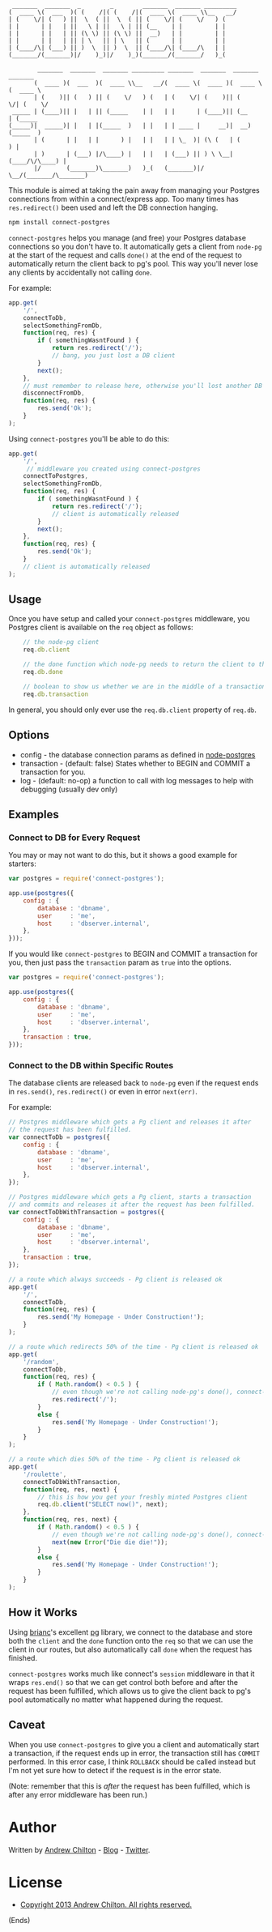 ```
 _______  _______  _        _        _______  _______ _________                
(  ____ \(  ___  )( (    /|( (    /|(  ____ \(  ____ \\__   __/                
| (    \/| (   ) ||  \  ( ||  \  ( || (    \/| (    \/   ) (                   
| |      | |   | ||   \ | ||   \ | || (__    | |         | |                   
| |      | |   | || (\ \) || (\ \) ||  __)   | |         | |                   
| |      | |   | || | \   || | \   || (      | |         | |                   
| (____/\| (___) || )  \  || )  \  || (____/\| (____/\   | |                   
(_______/(_______)|/    )_)|/    )_)(_______/(_______/   )_(                   
                                                                               
        _______  _______  _______ _________ _______  _______  _______  _______ 
       (  ____ )(  ___  )(  ____ \\__   __/(  ____ \(  ____ )(  ____ \(  ____ \
       | (    )|| (   ) || (    \/   ) (   | (    \/| (    )|| (    \/| (    \/
 _____ | (____)|| |   | || (_____    | |   | |      | (____)|| (__    | (_____ 
(_____)|  _____)| |   | |(_____  )   | |   | | ____ |     __)|  __)   (_____  )
       | (      | |   | |      ) |   | |   | | \_  )| (\ (   | (            ) |
       | )      | (___) |/\____) |   | |   | (___) || ) \ \__| (____/\/\____) |
       |/       (_______)\_______)   )_(   (_______)|/   \__/(_______/\_______)
```                                                                               

This module is aimed at taking the pain away from managing your Postgres connections from within a connect/express
app. Too many times has ```res.redirect()``` been used and left the DB connection hanging.

```bash
npm install connect-postgres
```

```connect-postgres``` helps you manage (and free) your Postgres database connections so you don't have to. It
automatically gets a client from ```node-pg``` at the start of the request and calls ```done()``` at the end of the
request to automatically return the client back to pg's pool. This way you'll never lose any clients by accidentally
not calling ```done```.

For example:

```javascript
app.get(
    '/',
    connectToDb,
    selectSomethingFromDb,
    function(req, res) {
        if ( somethingWasntFound ) {
            return res.redirect('/');
            // bang, you just lost a DB client
        }
        next();
    },
    // must remember to release here, otherwise you'll lost another DB client
    disconnectFromDb,
    function(req, res) {
        res.send('Ok');
    }
);
```

Using ```connect-postgres``` you'll be able to do this:

```javascript
app.get(
    '/',
     // middleware you created using connect-postgres
    connectToPostgres,
    selectSomethingFromDb,
    function(req, res) {
        if ( somethingWasntFound ) {
            return res.redirect('/');
            // client is automatically released
        }
        next();
    },
    function(req, res) {
        res.send('Ok');
    }
    // client is automatically released
);
```

## Usage ##

Once you have setup and called your ```connect-postgres``` middleware, you Postgres client is available on the
```req``` object as follows:

```javascript
    // the node-pg client
    req.db.client

    // the done function which node-pg needs to return the client to the pool
    req.db.done

    // boolean to show us whether we are in the middle of a transaction
    req.db.transaction
```

In general, you should only ever use the ```req.db.client``` property of ```req.db```.

## Options ##

* config - the database connection params as defined in [node-postgres](https://github.com/brianc/node-postgres/wiki/Client#parameters)
* transaction - (default: false) States whether to BEGIN and COMMIT a transaction for you.
* log - (default: no-op) a function to call with log messages to help with debugging (usually dev only)

## Examples ##

### Connect to DB for Every Request ###

You may or may not want to do this, but it shows a good example for starters:

```javascript
var postgres = require('connect-postgres');

app.use(postgres({
    config : {
        database : 'dbname',
        user     : 'me',
        host     : 'dbserver.internal',
    },
}));
```

If you would like ```connect-postgres``` to BEGIN and COMMIT a transaction for you, then just pass the
```transaction``` param as ```true``` into the options.

```javascript
var postgres = require('connect-postgres');

app.use(postgres({
    config : {
        database : 'dbname',
        user     : 'me',
        host     : 'dbserver.internal',
    },
    transaction : true,
}));
```

### Connect to the DB within Specific Routes ###

The database clients are released back to ```node-pg``` even if the request ends in ```res.send()```,
```res.redirect()``` or even in error ```next(err)```.

For example:

```javascript
// Postgres middleware which gets a Pg client and releases it after
// the request has been fulfilled.
var connectToDb = postgres({
    config : {
        database : 'dbname',
        user     : 'me',
        host     : 'dbserver.internal',
    },
});

// Postgres middleware which gets a Pg client, starts a transaction
// and commits and releases it after the request has been fulfilled.
var connectToDbWithTransaction = postgres({
    config : {
        database : 'dbname',
        user     : 'me',
        host     : 'dbserver.internal',
    },
    transaction : true,
});

// a route which always succeeds - Pg client is released ok
app.get(
    '/',
    connectToDb,
    function(req, res) {
        res.send('My Homepage - Under Construction!');
    }
);

// a route which redirects 50% of the time - Pg client is released ok
app.get(
    '/random',
    connectToDb,
    function(req, res) {
        if ( Math.random() < 0.5 ) {
            // even though we're not calling node-pg's done(), connect-postgres does it for us even here
            res.redirect('/');
        }
        else {
            res.send('My Homepage - Under Construction!');
        }
    }
);

// a route which dies 50% of the time - Pg client is released ok
app.get(
    '/roulette',
    connectToDbWithTransaction,
    function(req, res, next) {
        // this is how you get your freshly minted Postgres client
        req.db.client("SELECT now()", next);
    },
    function(req, res, next) {
        if ( Math.random() < 0.5 ) {
            // even though we're not calling node-pg's done(), connect-postgres does it for us even here
            next(new Error("Die die die!"));
        }
        else {
            res.send('My Homepage - Under Construction!');
        }
    }
);
```

## How it Works ##

Using [brianc](https://github.com/brianc/)'s excellent [pg](https://npmjs.org/package/pg) library, we connect to the
database and store both the ```client``` and the ```done``` function onto the ```req``` so that we can use the client
in our routes, but also automatically call ```done``` when the request has finished.

```connect-postgres``` works much like connect's ```session``` middleware in that it wraps ```res.end()``` so that we
can get control both before and after the request has been fulfilled, which allows us to give the client back to pg's
pool automatically no matter what happened during the request.

## Caveat ##

When you use ```connect-postgres``` to give you a client and automatically start a transaction, if the request ends up
in error, the transaction still has ```COMMIT``` performed. In this error case, I think ```ROLLBACK``` should be called
instead but I'm not yet sure how to detect if the request is in the error state.

(Note: remember that this is *after* the request has been fulfilled, which is after any error middleware has been run.)

# Author #

Written by [Andrew Chilton](http://chilts.org/) - [Blog](http://chilts.org/blog/) -
[Twitter](https://twitter.com/andychilton).

# License #

* [Copyright 2013 Andrew Chilton.  All rights reserved.](http://chilts.mit-license.org/2013/)

(Ends)

